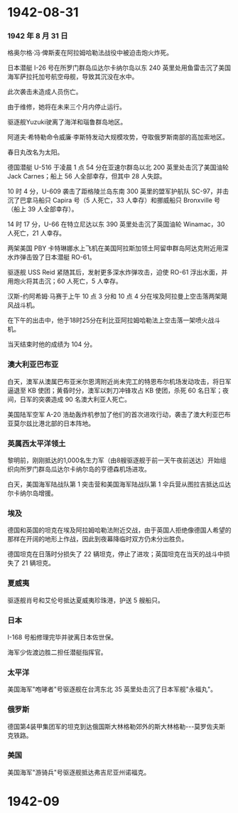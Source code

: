 # 1942-08-31

### 1942 年 8 月 31 日

格奥尔格·冯·俾斯麦在阿拉姆哈勒法战役中被迫击炮火炸死。

日本潜艇 I-26 号在所罗门群岛瓜达尔卡纳尔岛以东 240
英里处用鱼雷击沉了美国海军萨拉托加号航空母舰，导致其沉没在水中。

此次袭击未造成人员伤亡。

由于维修，她将在未来三个月内停止运行。

驱逐舰Yuzuki驶离了海洋和瑙鲁群岛地区。

阿道夫·希特勒命令威廉·李斯特发动大规模攻势，夺取俄罗斯南部的高加索地区。

春日丸改名为太阳。

德国潜艇 U-516 于凌晨 1 点 54 分在亚速尔群岛以北 200
英里处击沉了美国油轮 Jack Carnes；船上 56 人全部幸存，但其中 28 人失踪。

10 时 4 分，U-609 袭击了距格陵兰岛东南 300 英里的盟军护航队
SC-97，并击沉了巴拿马船只 Capira 号（5 人死亡，33 人幸存）和挪威船只
Bronxville 号（船上 39 人全部幸存）。

14 时 17 分，U-66 在特立尼达以东 390 英里处击沉了英国油轮 Winamac，30
人死亡，21 人幸存。

两架美国 PBY
卡特琳娜水上飞机在美国阿拉斯加领土阿留申群岛阿达克附近用深水炸弹击毁了日本潜艇
RO-61。

驱逐舰 USS Reid 紧随其后，发射更多深水炸弹攻击，迫使 RO-61
浮出水面，并用炮火将其击沉；60 人死亡，5 人幸存。

汉斯-约阿希姆·马赛于上午 10 点 3 分和 10 点 4
分在埃及阿拉曼上空击落两架飓风战斗机。

在下午的出击中，他于18时25分在利比亚阿拉姆哈勒法上空击落一架喷火战斗机。

当天结束时他的成绩为 104 分。

### 澳大利亚巴布亚

白天，澳军从澳属巴布亚米尔恩湾附近尚未完工的特恩布尔机场发动攻击，将日军逼退至
KB 使团；黄昏时分，澳军以刺刀冲锋攻占 KB 使团，杀死 60
名日军；夜间，日军的突袭造成 90 名澳大利亚人死亡。

美国陆军空军 A-20
浩劫轰炸机参加了他们的首次进攻行动，袭击了澳大利亚巴布亚莫尔兹比港北部的日本阵地。

### 英属西太平洋领土

黎明前，刚刚抵达的1,000名生力军（由8艘驱逐舰于前一天午夜前送达）开始组织向所罗门群岛瓜达尔卡纳尔岛的亨德森机场进攻。

白天，美国海军陆战队第 1 突击营和美国海军陆战队第 1
伞兵营从图拉吉抵达瓜达尔卡纳尔岛增援。

### 埃及

德国和英国的坦克在埃及阿拉姆哈勒法附近交战，由于英国人拒绝像德国人希望的那样在开阔的地形上作战，因此到夜幕降临时双方仍未分出胜负。

德国坦克在日落时分损失了 22
辆坦克，停止了进攻；英国坦克在当天的战斗中损失了 21 辆坦克。

### 夏威夷

驱逐舰肖号和艾伦号抵达夏威夷珍珠港，护送 5 艘船只。

### 日本

I-168 号船修理完毕并驶离日本佐世保。

海军少佐渡边胜二担任潜艇指挥官。

### 太平洋

美国海军"咆哮者"号驱逐舰在台湾东北 35 英里处击沉了日本军舰"永福丸"。

### 俄罗斯

德国第4装甲集团军的坦克到达俄国斯大林格勒郊外的斯大林格勒---莫罗佐夫斯克铁路。

### 美国

美国海军"游骑兵"号驱逐舰抵达弗吉尼亚州诺福克。

# 1942-09